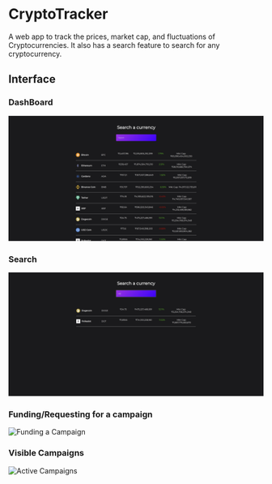 # CryptoTracker

A web app to track the prices, market cap, and fluctuations of Cryptocurrencies.
It also has a search feature to search for any cryptocurrency.

## Interface

### DashBoard

![Dashboard](/src/assets/Dashboard.png)

### Search

![Search](/src/assets/Search.png)

### Funding/Requesting for a campaign

![Funding a Campaign](/src/assets/UI/3.png)

### Visible Campaigns

![Active Campaigns](/src/assets/UI/4.png)
